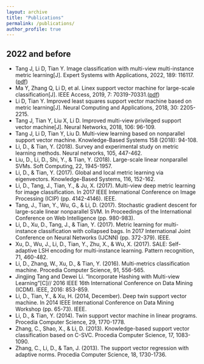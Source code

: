```yaml
---
layout: archive
title: "Publications"
permalink: /publications/
author_profile: true
---
```


## 2022 and before
* Tang J, Li D, Tian Y. Image classification with multi-view multi-instance metric learning[J]. Expert Systems with Applications, 2022, 189: 116117.([pdf](http://infhighdim.github.io/files/Image_classification_with_multi-view_multi-instance_metric_learning.pdf))
* Ma Y, Zhang Q, Li D, et al. Linex support vector machine for large-scale classification[J]. IEEE Access, 2019, 7: 70319-70331.([pdf](http://infhighdim.github.io/files/LINEX_Support_Vector_Machine_for_Large-Scale_Classification.pdf))
* Li D, Tian Y. Improved least squares support vector machine based on metric learning[J]. Neural Computing and Applications, 2018, 30: 2205-2215.
* Tang J, Tian Y, Liu X, Li D. Improved multi-view privileged support vector machine[J]. Neural Networks, 2018, 106: 96-109.
* Tang J, Li D, Tian Y, Liu D. Multi-view learning based on nonparallel support vector machine. Knowledge-Based Systems 158 (2018): 94-108.
* Li, D., & Tian, Y. (2018). Survey and experimental study on metric learning methods. Neural networks, 105, 447-462.
* Liu, D., Li, D., Shi, Y., & Tian, Y. (2018). Large-scale linear nonparallel SVMs. Soft Computing, 22, 1945-1957.
* Li, D., & Tian, Y. (2017). Global and local metric learning via eigenvectors. Knowledge-Based Systems, 116, 152-162.
* Li, D., Tang, J., Tian, Y., & Ju, X. (2017). Multi-view deep metric learning for image classification. In 2017 IEEE International Conference on Image Processing (ICIP) (pp. 4142-4146). IEEE.
* Tang, J., Tian, Y., Wu, G., & Li, D. (2017). Stochastic gradient descent for large-scale linear nonparallel SVM. In Proceedings of the International Conference on Web Intelligence (pp. 980-983).
* Li, D., Xu, D., Tang, J., & Tian, Y. (2017). Metric learning for multi-instance classification with collapsed bags. In 2017 International Joint Conference on Neural Networks (IJCNN) (pp. 372-379). IEEE.
* Xu, D., Wu, J., Li, D., Tian, Y., Zhu, X., & Wu, X. (2017). SALE: Self-adaptive LSH encoding for multi-instance learning. Pattern recognition, 71, 460-482.
* Li, D., Zhang, W., Xu, D., & Tian, Y. (2016). Multi-metrics classification machine. Procedia Computer Science, 91, 556-565.
* Jingjing Tang and Dewei Li. “Incorporate Hashing with Multi-view Learning”[C]// 2016 IEEE 16th International Conference on Data Mining (ICDM). IEEE, 2016: 853-859.
* Li, D., Tian, Y., & Xu, H. (2014, December). Deep twin support vector machine. In 2014 IEEE International Conference on Data Mining Workshop (pp. 65-73). IEEE.
* Li, D., & Tian, Y. (2014). Twin support vector machine in linear programs. Procedia Computer Science, 29, 1770-1778.
* Zhang, C., Shao, X., & Li, D. (2013). Knowledge-based support vector classification based on C-SVC. Procedia Computer Science, 17, 1083-1090.
* Zhang, C., Li, D., & Tan, J. (2013). The support vector regression with adaptive norms. Procedia Computer Science, 18, 1730-1736.
